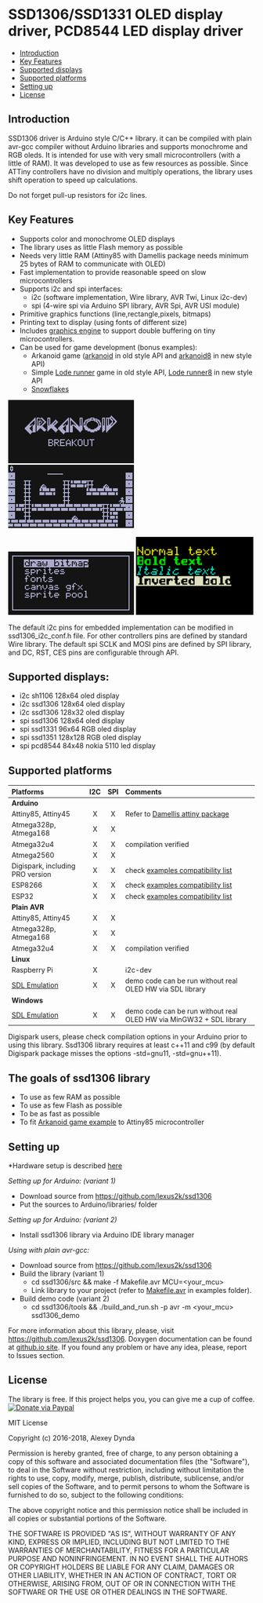# SSD1306/SSD1331 OLED display driver, PCD8544 LED display driver

[tocstart]: # (toc start)

  * [Introduction](#introduction)
  * [Key Features](#key-features)
  * [Supported displays](#supported-displays)
  * [Supported platforms](#supported-platforms)
  * [Setting up](#setting-up)
  * [License](#license)

[tocend]: # (toc end)


## Introduction

SSD1306 driver is Arduino style C/C++ library. it can be compiled with plain avr-gcc compiler
without Arduino libraries and supports monochrome and RGB oleds. It is intended for use with
very small microcontrollers (with a little of RAM). It was developed to use as
few resources as possible. Since ATTiny controllers have no division and multiply
operations, the library uses shift operation to speed up calculations.

Do not forget pull-up resistors for i2c lines.

## Key Features

 * Supports color and monochrome OLED displays
 * The library uses as little Flash memory as possible
 * Needs very little RAM (Attiny85 with Damellis package needs minimum 25 bytes of RAM to communicate with OLED)
 * Fast implementation to provide reasonable speed on slow microcontrollers
 * Supports i2c and spi interfaces:
   * i2c (software implementation, Wire library, AVR Twi, Linux i2c-dev)
   * spi (4-wire spi via Arduino SPI library, AVR Spi, AVR USI module)
 * Primitive graphics functions (line,rectangle,pixels, bitmaps)
 * Printing text to display (using fonts of different size)
 * Includes [graphics engine](https://github.com/lexus2k/ssd1306/wiki/Using-NanoEngine-for-systems-with-low-resources) to support
   double buffering on tiny microcontrollers.
 * Can be used for game development (bonus examples):
   * Arkanoid game ([arkanoid](examples/arkanoid) in old style API and [arkanoid8](examples/arkanoid8) in new style API)
   * Simple [Lode runner](examples/lode_runner) game in old style API, [Lode runner8](examples/lode_runner8) in new style API
   * [Snowflakes](examples/snowflakes)

![Image of arkanoid intro](examples/games/arkanoid/screenshots/introscreen.png)
![Image of lode runner](examples/games/lode_runner/screenshots/main_screen.png)

![Image of menu example](examples/ssd1306_demo/screenshots/mainmenu_top.png)
![Image of color oled](examples/ssd1331_demo/screenshots/fonts.png)

The default i2c pins for embedded implementation can be modified in ssd1306_i2c_conf.h file.
For other controllers pins are defined by standard Wire library.
The default spi SCLK and MOSI pins are defined by SPI library, and DC, RST, CES pins are
configurable through API.

## Supported displays:
 * i2c sh1106 128x64 oled display
 * i2c ssd1306 128x64 oled display
 * i2c ssd1306 128x32 oled display
 * spi ssd1306 128x64 oled display
 * spi ssd1331 96x64 RGB oled display
 * spi ssd1351 128x128 RGB oled display
 * spi pcd8544 84x48 nokia 5110 led display

## Supported platforms

| **Platforms** | **I2C** | **SPI** | **Comments** |
| :-------- |:---:|:---:|:---------|
| **Arduino** |     |     |          |
| Attiny85, Attiny45  |  X  |  X  | Refer to [Damellis attiny package](https://raw.githubusercontent.com/damellis/attiny/ide-1.6.x-boards-manager/package_damellis_attiny_index.json) |
| Atmega328p, Atmega168  |  X  |  X  |    |
| Atmega32u4  |  X  |  X  |  compilation verified  |
| Atmega2560  |  X  |  X  |    |
| Digispark, including PRO version  |  X  |  X  |  check [examples compatibility list](examples/Digispark_compatibility.txt)  |
| ESP8266  |  X  |  X  | check [examples compatibility list](examples/ESP8266_compatibility.txt)   |
| ESP32  |  X  |  X  | check [examples compatibility list](examples/ESP8266_compatibility.txt)   |
| **Plain AVR** |   |     |          |
| Attiny85, Attiny45 |  X  |  X  |         |
| Atmega328p, Atmega168 |  X  |  X  |         |
| Atmega32u4  |  X  |  X  |  compilation verified  |
| **Linux**  |    |     |          |
| Raspberry Pi |  X  |      | i2c-dev  |
| [SDL Emulation](https://github.com/lexus2k/ssd1306/wiki/How-to-run-emulator-mode) |  X  |  X  | demo code can be run without real OLED HW via SDL library |
| **Windows**  |    |     |          |
| [SDL Emulation](https://github.com/lexus2k/ssd1306/wiki/How-to-run-emulator-mode) |  X  |  X  | demo code can be run without real OLED HW via MinGW32 + SDL library |

Digispark users, please check compilation options in your Arduino prior to using this library.
Ssd1306 library requires at least c++11 and c99 (by default Digispark package misses the options
-std=gnu11, -std=gnu++11).

## The goals of ssd1306 library

 * To use as few RAM as possible
 * To use as few Flash as possible
 * To be as fast as possible
 * To fit [Arkanoid game example](examples/arkanoid) to Attiny85 microcontroller

## Setting up

*Hardware setup is described [here](https://github.com/lexus2k/ssd1306/wiki/Hardware-setup)

*Setting up for Arduino: (variant 1)*
 * Download source from https://github.com/lexus2k/ssd1306
 * Put the sources to Arduino/libraries/ folder

*Setting up for Arduino: (variant 2)*
 * Install ssd1306 library via Arduino IDE library manager

*Using with plain avr-gcc:*
 * Download source from https://github.com/lexus2k/ssd1306
 * Build the library (variant 1)
   * cd ssd1306/src && make -f Makefile.avr MCU=<your_mcu>
   * Link library to your project (refer to [Makefile.avr](examples/Makefile.avr) in examples folder).
 * Build demo code (variant 2)
   * cd ssd1306/tools && ./build_and_run.sh -p avr -m <your_mcu> ssd1306_demo

For more information about this library, please, visit https://github.com/lexus2k/ssd1306.
Doxygen documentation can be found at [github.io site](http://lexus2k.github.io/ssd1306).
If you found any problem or have any idea, please, report to Issues section.

## License

The library is free. If this project helps you, you can give me a cup of coffee.
[![Donate via Paypal](https://img.shields.io/badge/Donate-PayPal-green.svg)](https://www.paypal.me/lexus2k)


MIT License

Copyright (c) 2016-2018, Alexey Dynda

Permission is hereby granted, free of charge, to any person obtaining a copy
of this software and associated documentation files (the "Software"), to deal
in the Software without restriction, including without limitation the rights
to use, copy, modify, merge, publish, distribute, sublicense, and/or sell
copies of the Software, and to permit persons to whom the Software is
furnished to do so, subject to the following conditions:

The above copyright notice and this permission notice shall be included in all
copies or substantial portions of the Software.

THE SOFTWARE IS PROVIDED "AS IS", WITHOUT WARRANTY OF ANY KIND, EXPRESS OR
IMPLIED, INCLUDING BUT NOT LIMITED TO THE WARRANTIES OF MERCHANTABILITY,
FITNESS FOR A PARTICULAR PURPOSE AND NONINFRINGEMENT. IN NO EVENT SHALL THE
AUTHORS OR COPYRIGHT HOLDERS BE LIABLE FOR ANY CLAIM, DAMAGES OR OTHER
LIABILITY, WHETHER IN AN ACTION OF CONTRACT, TORT OR OTHERWISE, ARISING FROM,
OUT OF OR IN CONNECTION WITH THE SOFTWARE OR THE USE OR OTHER DEALINGS IN THE
SOFTWARE.


